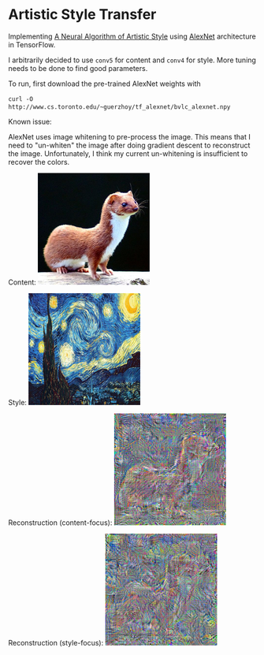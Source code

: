 # Artistic Style Transfer

Implementing [A Neural Algorithm of Artistic Style](https://arxiv.org/pdf/1508.06576v2.pdf) using [AlexNet](http://www.cs.toronto.edu/~guerzhoy/tf_alexnet/) architecture in TensorFlow.

I arbitrarily decided to use `conv5` for content and `conv4` for style. More tuning needs to be done to find good parameters.

To run, first download the pre-trained AlexNet weights with
```
curl -O http://www.cs.toronto.edu/~guerzhoy/tf_alexnet/bvlc_alexnet.npy
```

Known issue:

AlexNet uses image whitening to pre-process the image. This means that I need to "un-whiten" the image after doing gradient descent to reconstruct the image. Unfortunately, I think my current un-whitening is insufficient to recover the colors.

Content: ![content](laska.png)

Style: ![style](starry.png)

Reconstruction (content-focus): ![recon1](reconstruction_content_focus.png)

Reconstruction (style-focus): ![recon2](reconstruction_style_focus.png)
